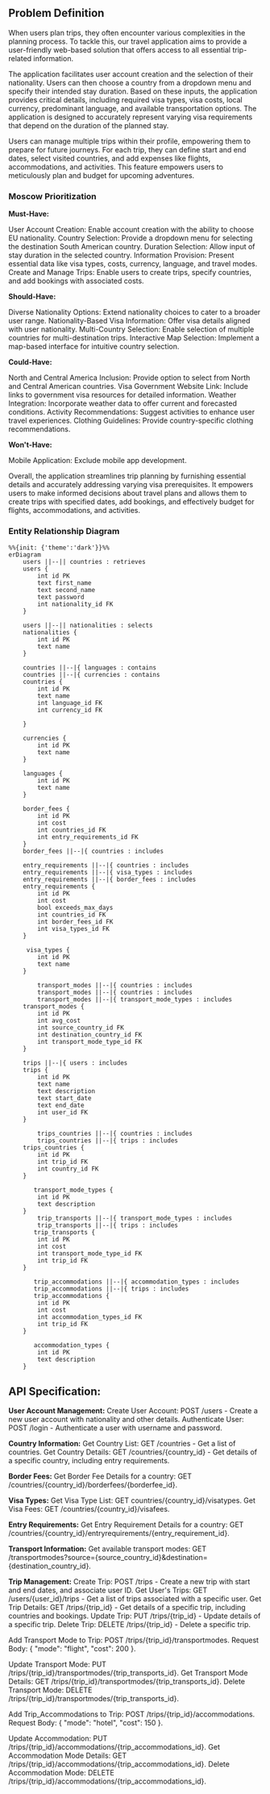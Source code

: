 ## Problem Definition
When users plan trips, they often encounter various complexities in the planning process. To tackle this, our travel application aims to provide a user-friendly web-based solution that offers access to all essential trip-related information.

The application facilitates user account creation and the selection of their nationality. Users can then choose a country from a dropdown menu and specify their intended stay duration. Based on these inputs, the application provides critical details, including required visa types, visa costs, local currency, predominant language, and available transportation options. The application is designed to accurately represent varying visa requirements that depend on the duration of the planned stay.

Users can manage multiple trips within their profile, empowering them to prepare for future journeys. For each trip, they can define start and end dates, select visited countries, and add expenses like flights, accommodations, and activities. This feature empowers users to meticulously plan and budget for upcoming adventures.

### Moscow Prioritization
**Must-Have:**

User Account Creation: Enable account creation with the ability to choose EU nationality.
Country Selection: Provide a dropdown menu for selecting the destination South American country.
Duration Selection: Allow input of stay duration in the selected country.
Information Provision: Present essential data like visa types, costs, currency, language, and travel modes.
Create and Manage Trips: Enable users to create trips, specify countries, and add bookings with associated costs.

**Should-Have:**

Diverse Nationality Options: Extend nationality choices to cater to a broader user range.
Nationality-Based Visa Information: Offer visa details aligned with user nationality.
Multi-Country Selection: Enable selection of multiple countries for multi-destination trips.
Interactive Map Selection: Implement a map-based interface for intuitive country selection.

**Could-Have:**

North and Central America Inclusion: Provide option to select from North and Central American countries.
Visa Government Website Link: Include links to government visa resources for detailed information.
Weather Integration: Incorporate weather data to offer current and forecasted conditions.
Activity Recommendations: Suggest activities to enhance user travel experiences.
Clothing Guidelines: Provide country-specific clothing recommendations.

**Won't-Have:**

Mobile Application: Exclude mobile app development.

Overall, the application streamlines trip planning by furnishing essential details and accurately addressing varying visa prerequisites. It empowers users to make informed decisions about travel plans and allows them to create trips with specified dates, add bookings, and effectively budget for flights, accommodations, and activities.

### Entity Relationship Diagram

```mermaid
%%{init: {'theme':'dark'}}%%
erDiagram
    users ||--|| countries : retrieves
    users {
        int id PK
        text first_name
        text second_name
        text password
        int nationality_id FK
    }

    users ||--|| nationalities : selects
    nationalities {
        int id PK
        text name
    }

    countries ||--|{ languages : contains
    countries ||--|{ currencies : contains
    countries {
        int id PK
        text name
        int language_id FK
        int currency_id FK

    }

    currencies {
        int id PK
        text name
    }

    languages {
        int id PK
        text name
    }

    border_fees {
        int id PK
        int cost 
        int countries_id FK
        int entry_requirements_id FK
    }
    border_fees ||--|{ countries : includes

    entry_requirements ||--|{ countries : includes
    entry_requirements ||--|{ visa_types : includes
    entry_requirements ||--|{ border_fees : includes
    entry_requirements {
        int id PK
        int cost 
        bool exceeds_max_days
        int countries_id FK
        int border_fees_id FK
        int visa_types_id FK
    }

     visa_types {
        int id PK
        text name
    }

        transport_modes ||--|{ countries : includes
        transport_modes ||--|{ countries : includes
        transport_modes ||--|{ transport_mode_types : includes
    transport_modes {
        int id PK
        int avg_cost 
        int source_country_id FK
        int destination_country_id FK
        int transport_mode_type_id FK
    }
   
    trips ||--|{ users : includes
    trips {
        int id PK
        text name
        text description
        text start_date
        text end_date
        int user_id FK
    }

        trips_countries ||--|{ countries : includes
        trips_countries ||--|{ trips : includes
    trips_countries {
        int id PK
        int trip_id FK
        int country_id FK
    }

       transport_mode_types {
        int id PK
        text description
    }
        trip_transports ||--|{ transport_mode_types : includes
        trip_transports ||--|{ trips : includes
       trip_transports {
        int id PK
        int cost
        int transport_mode_type_id FK
        int trip_id FK
    }

       trip_accommodations ||--|{ accommodation_types : includes
       trip_accommodations ||--|{ trips : includes
       trip_accommodations {
        int id PK
        int cost
        int accommodation_types_id FK
        int trip_id FK
    }

       accommodation_types {
        int id PK
        text description
    }

```


 ## API Specification: 

**User Account Management:**
Create User Account: POST /users - Create a new user account with nationality and other details.
Authenticate User: POST /login - Authenticate a user with username and password.

**Country Information:**
Get Country List: GET /countries - Get a list of countries.
Get Country Details: GET /countries/{country_id} - Get details of a specific country, including entry requirements.

**Border Fees:**
Get Border Fee Details for a country: GET /countries/{country_id}/borderfees/{borderfee_id}.

**Visa Types:**
Get Visa Type List: GET countries/{country_id}/visatypes.
Get Visa Fees: GET /countries/{country_id}/visafees.

**Entry Requirements:**
Get Entry Requirement Details for a country: GET /countries/{country_id}/entryrequirements/{entry_requirement_id}.

**Transport Information:**
Get available transport modes: GET /transportmodes?source={source_country_id}&destination={destination_country_id}.

**Trip Management:**
Create Trip: POST /trips - Create a new trip with start and end dates, and associate user ID.
Get User's Trips: GET /users/{user_id}/trips - Get a list of trips associated with a specific user.
Get Trip Details: GET /trips/{trip_id} - Get details of a specific trip, including countries and bookings.
Update Trip: PUT /trips/{trip_id} - Update details of a specific trip.
Delete Trip: DELETE /trips/{trip_id} - Delete a specific trip.

Add Transport Mode to Trip: POST /trips/{trip_id}/transportmodes.
Request Body: { "mode": "flight", "cost": 200 }.

Update Transport Mode: PUT /trips/{trip_id}/transportmodes/{trip_transports_id}.
Get Transport Mode Details: GET /trips/{trip_id}/transportmodes/{trip_transports_id}.
Delete Transport Mode: DELETE /trips/{trip_id}/transportmodes/{trip_transports_id}.

Add Trip_Accommodations to Trip: POST /trips/{trip_id}/accommodations.
Request Body: { "mode": "hotel", "cost": 150 }.

Update Accommodation: PUT /trips/{trip_id}/accommodations/{trip_accommodations_id}.
Get Accommodation Mode Details: GET /trips/{trip_id}/accommodations/{trip_accommodations_id}.
Delete Accommodation Mode: DELETE /trips/{trip_id}/accommodations/{trip_accommodations_id}.
